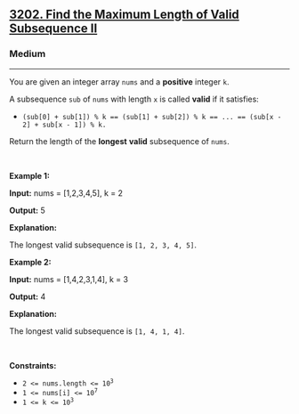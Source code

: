 <h2><a href="https://leetcode.com/problems/find-the-maximum-length-of-valid-subsequence-ii/?envType=company&envId=google&favoriteSlug=google-thirty-days">3202. Find the Maximum Length of Valid Subsequence II</a></h2><h3>Medium</h3><hr>You are given an integer array <code>nums</code> and a <strong>positive</strong> integer <code>k</code>.
<p>A <span data-keyword="subsequence-array">subsequence</span> <code>sub</code> of <code>nums</code> with length <code>x</code> is called <strong>valid</strong> if it satisfies:</p>

<ul>
	<li><code>(sub[0] + sub[1]) % k == (sub[1] + sub[2]) % k == ... == (sub[x - 2] + sub[x - 1]) % k.</code></li>
</ul>
Return the length of the <strong>longest</strong> <strong>valid</strong> subsequence of <code>nums</code>.
<p>&nbsp;</p>
<p><strong class="example">Example 1:</strong></p>

<div class="example-block">
<p><strong>Input:</strong> <span class="example-io">nums = [1,2,3,4,5], k = 2</span></p>

<p><strong>Output:</strong> <span class="example-io">5</span></p>

<p><strong>Explanation:</strong></p>

<p>The longest valid subsequence is <code>[1, 2, 3, 4, 5]</code>.</p>
</div>

<p><strong class="example">Example 2:</strong></p>

<div class="example-block">
<p><strong>Input:</strong> <span class="example-io">nums = [1,4,2,3,1,4], k = 3</span></p>

<p><strong>Output:</strong> <span class="example-io">4</span></p>

<p><strong>Explanation:</strong></p>

<p>The longest valid subsequence is <code>[1, 4, 1, 4]</code>.</p>
</div>

<p>&nbsp;</p>
<p><strong>Constraints:</strong></p>

<ul>
	<li><code>2 &lt;= nums.length &lt;= 10<sup>3</sup></code></li>
	<li><code>1 &lt;= nums[i] &lt;= 10<sup>7</sup></code></li>
	<li><code>1 &lt;= k &lt;= 10<sup>3</sup></code></li>
</ul>
